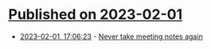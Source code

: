 # [Published on 2023-02-01](index.md)

* [2023-02-01, 17:06:23](https://news.ycombinator.com/item?id=34613598) - [Never take meeting notes again](https://www.meetjamie.ai/)

